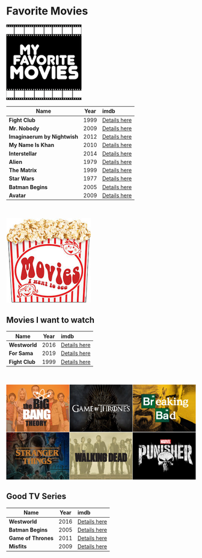 # Favorite Movies

<img src="pic.jpg" width="200px">

<!-- basically i did change the margins in tables - removed 1 unnecessary table -->

| Name            |Year      | imdb |
| ---             | :---:     | :--- |
| **Fight Club** |  1999      | [Details here](https://www.imdb.com/title/tt0137523/) |
| **Mr. Nobody** |  2009      | [Details here](https://www.imdb.com/title/tt0485947/) |
| **Imaginaerum by Nightwish** |  2012      | [Details here](https://www.imdb.com/title/tt1959409/?ref_=fn_al_tt_1) |
| **My Name Is Khan** | 2010      | [Details here](https://www.imdb.com/title/tt1188996/?ref_=fn_al_tt_1) |
| **Interstellar** |  2014      | [Details here](https://www.imdb.com/title/tt0816692/?ref_=nv_sr_srsg_0) |
| **Alien** |   1979      | [Details here](https://www.imdb.com/title/tt0078748/?ref_=fn_al_tt_1) |
| **The Matrix** |   1999      | [Details here](https://www.imdb.com/title/tt0133093/?ref_=fn_al_tt_1) |
| **Star Wars** |   1977      | [Details here](https://www.imdb.com/title/tt0076759/?ref_=fn_al_tt_1) |
| **Batman Begins** |   2005      | [Details here](https://www.imdb.com/title/tt0372784/?ref_=fn_al_tt_1) |
| **Avatar** |  2009      | [Details here](https://www.imdb.com/title/tt0499549/?ref_=fn_al_tt_2) |

<br><br>
<img src="pic2.jpeg">



## Movies I want to watch
| Name        | Year      | imdb |
| ---         | :---:     | :--- |
| **Westworld** |    2016      | [Details here](https://www.imdb.com/title/tt0475784/?ref_=fn_al_tt_1) |
| **For Sama** |      2019      | [Details here](https://www.imdb.com/title/tt9617456/?ref_=fn_al_tt_1) |
| **Fight Club** |  1999      | [Details here](https://www.imdb.com/title/tt0137523/) |

<br><br>
<img src="popular-tv-series.jpg">

<!-- changed the name to TV Series and added a pic + some titles -->
## Good TV Series
| Name         | Year      | imdb |
| ---           | :---:     | :--- |
| **Westworld** |     2016      | [Details here](https://www.imdb.com/title/tt0475784/?ref_=fn_al_tt_1) |
| **Batman Begins** |     2005      | [Details here](https://www.imdb.com/title/tt0372784/?ref_=fn_al_tt_1) |
|**Game of Thrones**|2011|[Details here](https://www.imdb.com/title/tt0944947/)|
|**Misfits**|2009|[Details here](https://www.imdb.com/title/tt1548850/)|